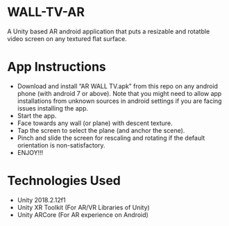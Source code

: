 # WALL-TV-AR
A Unity based AR android application that puts a resizable and rotatble video screen on any textured flat surface.

# App Instructions
  - Download and install “AR WALL TV.apk” from this repo on any android phone (with android 7 or above). Note that you might need to allow app installations from unknown sources in android settings if you are facing issues installing the app.
  - Start the app.
  - Face towards any wall (or plane) with descent texture.
  - Tap the screen to select the plane (and anchor the scene).
  - Pinch and slide the screen for rescaling and rotating if the default orientation is non-satisfactory.
  - ENJOY!!!
  
# Technologies Used
  - Unity 2018.2.12f1
  - Unity XR Toolkit (For AR/VR Libraries of Unity)
  - Unity ARCore (For AR experience on Android)
